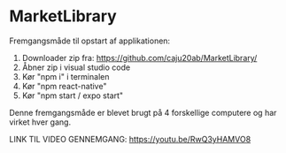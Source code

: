 # MarketLibrary

Fremgangsmåde til opstart af applikationen:

1.	Downloader zip fra: https://github.com/caju20ab/MarketLibrary/
2.	Åbner zip i visual studio code
3.  Kør "npm i" i terminalen
4.  Kør "npm react-native"
6.	Kør "npm start / expo start"

Denne fremgangsmåde er blevet brugt på 4 forskellige computere og har virket hver gang.


LINK TIL VIDEO GENNEMGANG: https://youtu.be/RwQ3yHAMVO8
